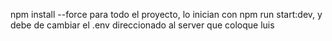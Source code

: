 npm install --force 
para todo el proyecto, lo inician con npm run start:dev, y debe de cambiar el .env direccionado al server que coloque luis